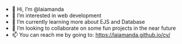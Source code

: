 - 👋 Hi, I’m @laiamanda
- 👀 I’m interested in web development
- 🌱 I’m currently learning more about EJS and Database
- 💞️ I’m looking to collaborate on some fun projects in the near future
- 📫 You can reach me by going to: https://laiamanda.github.io/cv/

<!---
laiamanda/laiamanda is a ✨ special ✨ repository because its `README.md` (this file) appears on your GitHub profile.
You can click the Preview link to take a look at your changes.
--->

